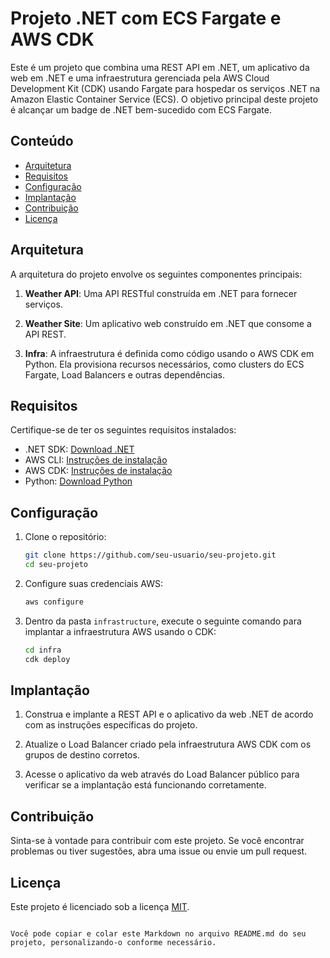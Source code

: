 # Projeto .NET com ECS Fargate e AWS CDK

Este é um projeto que combina uma REST API em .NET, um aplicativo da web em .NET e uma infraestrutura gerenciada pela AWS Cloud Development Kit (CDK) usando Fargate para hospedar os serviços .NET na Amazon Elastic Container Service (ECS). O objetivo principal deste projeto é alcançar um badge de .NET bem-sucedido com ECS Fargate.

## Conteúdo

- [Arquitetura](#arquitetura)
- [Requisitos](#requisitos)
- [Configuração](#configuração)
- [Implantação](#implantação)
- [Contribuição](#contribuição)
- [Licença](#licença)

## Arquitetura

A arquitetura do projeto envolve os seguintes componentes principais:

1. **Weather API**: Uma API RESTful construída em .NET para fornecer serviços.

2. **Weather Site**: Um aplicativo web construído em .NET que consome a API REST.

3. **Infra**: A infraestrutura é definida como código usando o AWS CDK em Python. Ela provisiona recursos necessários, como clusters do ECS Fargate, Load Balancers e outras dependências.

## Requisitos

Certifique-se de ter os seguintes requisitos instalados:

- .NET SDK: [Download .NET](https://dotnet.microsoft.com/download)
- AWS CLI: [Instruções de instalação](https://aws.amazon.com/cli/)
- AWS CDK: [Instruções de instalação](https://aws.amazon.com/cdk/)
- Python: [Download Python](https://www.python.org/downloads/)

## Configuração

1. Clone o repositório:

   ```bash
   git clone https://github.com/seu-usuario/seu-projeto.git
   cd seu-projeto
   ```

2. Configure suas credenciais AWS:

   ```bash
   aws configure
   ```

3. Dentro da pasta `infrastructure`, execute o seguinte comando para implantar a infraestrutura AWS usando o CDK:

   ```bash
   cd infra
   cdk deploy
   ```

## Implantação

1. Construa e implante a REST API e o aplicativo da web .NET de acordo com as instruções específicas do projeto.

2. Atualize o Load Balancer criado pela infraestrutura AWS CDK com os grupos de destino corretos.

3. Acesse o aplicativo da web através do Load Balancer público para verificar se a implantação está funcionando corretamente.

## Contribuição

Sinta-se à vontade para contribuir com este projeto. Se você encontrar problemas ou tiver sugestões, abra uma issue ou envie um pull request.

## Licença

Este projeto é licenciado sob a licença [MIT](LICENSE).
```

Você pode copiar e colar este Markdown no arquivo README.md do seu projeto, personalizando-o conforme necessário.